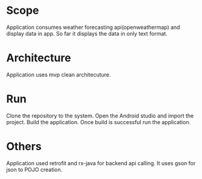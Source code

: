 # Scope
Application consumes weather forecasting api(openweathermap) and display data in app. So far it displays the data in only text format.

# Architecture
Application uses mvp clean architecuture.

# Run
Clone the repository to the system. Open the Android studio and import the project. Build the application. Once build is successful run the application.

# Others
Application used retrofit and rx-java for backend api calling. It uses gson for json to POJO creation. 

